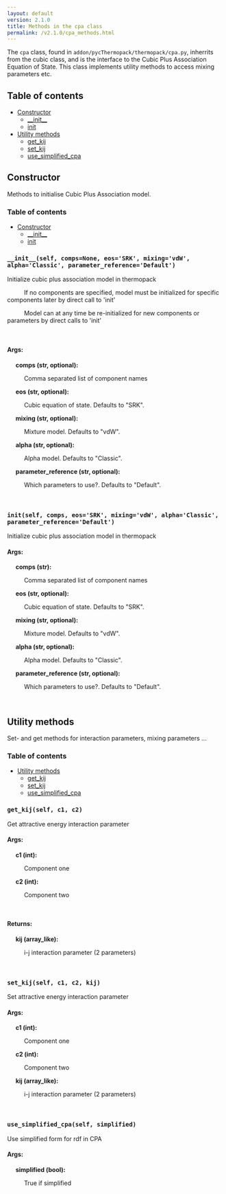 ```yaml
---
layout: default
version: 2.1.0
title: Methods in the cpa class
permalink: /v2.1.0/cpa_methods.html
---
```


<!--- 
Generated at: 2023-09-28T21:06:29.070162
This is an auto-generated file, generated using the script at thermopack/addon/pyUtils/docs/markdown_from_docstrings.py
The file is created by parsing the docstrings of the methods in the 
cpa class. For instructions on how to use the parser routines, see the
file thermopack/addon/pyUtils/docs/markdown_from_docstrings.py--->

The `cpa` class, found in `addon/pycThermopack/thermopack/cpa.py`, inherrits from the cubic class, and  is the interface to the 
Cubic Plus Association Equation of State. This class implements utility methods to access mixing parameters etc.

## Table of contents
  * [Constructor](#constructor)
    * [\_\_init\_\_](#__init__self-compsnone-eossrk-mixingvdw-alphaclassic-parameter_referencedefault)
    * [init](#initself-comps-eossrk-mixingvdw-alphaclassic-parameter_referencedefault)
  * [Utility methods](#utility-methods)
    * [get_kij](#get_kijself-c1-c2)
    * [set_kij](#set_kijself-c1-c2-kij)
    * [use_simplified_cpa](#use_simplified_cpaself-simplified)

## Constructor

Methods to initialise Cubic Plus Association model.

### Table of contents
  * [Constructor](#constructor)
    * [\_\_init\_\_](#__init__self-compsnone-eossrk-mixingvdw-alphaclassic-parameter_referencedefault)
    * [init](#initself-comps-eossrk-mixingvdw-alphaclassic-parameter_referencedefault)


### `__init__(self, comps=None, eos='SRK', mixing='vdW', alpha='Classic', parameter_reference='Default')`
Initialize cubic plus association model in thermopack

&nbsp;&nbsp;&nbsp;&nbsp; &nbsp;&nbsp;&nbsp;&nbsp; If no components are specified, model must be initialized for specific components later by direct call to 'init'

&nbsp;&nbsp;&nbsp;&nbsp; &nbsp;&nbsp;&nbsp;&nbsp; Model can at any time be re-initialized for new components or parameters by direct calls to 'init'

&nbsp;&nbsp;&nbsp;&nbsp; &nbsp;&nbsp;&nbsp;&nbsp; 

#### Args:

&nbsp;&nbsp;&nbsp;&nbsp; **comps (str, optional):** 

&nbsp;&nbsp;&nbsp;&nbsp; &nbsp;&nbsp;&nbsp;&nbsp;  Comma separated list of component names

&nbsp;&nbsp;&nbsp;&nbsp; **eos (str, optional):** 

&nbsp;&nbsp;&nbsp;&nbsp; &nbsp;&nbsp;&nbsp;&nbsp;  Cubic equation of state. Defaults to "SRK".

&nbsp;&nbsp;&nbsp;&nbsp; **mixing (str, optional):** 

&nbsp;&nbsp;&nbsp;&nbsp; &nbsp;&nbsp;&nbsp;&nbsp;  Mixture model. Defaults to "vdW".

&nbsp;&nbsp;&nbsp;&nbsp; **alpha (str, optional):** 

&nbsp;&nbsp;&nbsp;&nbsp; &nbsp;&nbsp;&nbsp;&nbsp;  Alpha model. Defaults to "Classic".

&nbsp;&nbsp;&nbsp;&nbsp; **parameter_reference (str, optional):** 

&nbsp;&nbsp;&nbsp;&nbsp; &nbsp;&nbsp;&nbsp;&nbsp;  Which parameters to use?. Defaults to "Default".

&nbsp;&nbsp;&nbsp;&nbsp; &nbsp;&nbsp;&nbsp;&nbsp; 

### `init(self, comps, eos='SRK', mixing='vdW', alpha='Classic', parameter_reference='Default')`
Initialize cubic plus association model in thermopack

#### Args:

&nbsp;&nbsp;&nbsp;&nbsp; **comps (str):** 

&nbsp;&nbsp;&nbsp;&nbsp; &nbsp;&nbsp;&nbsp;&nbsp;  Comma separated list of component names

&nbsp;&nbsp;&nbsp;&nbsp; **eos (str, optional):** 

&nbsp;&nbsp;&nbsp;&nbsp; &nbsp;&nbsp;&nbsp;&nbsp;  Cubic equation of state. Defaults to "SRK".

&nbsp;&nbsp;&nbsp;&nbsp; **mixing (str, optional):** 

&nbsp;&nbsp;&nbsp;&nbsp; &nbsp;&nbsp;&nbsp;&nbsp;  Mixture model. Defaults to "vdW".

&nbsp;&nbsp;&nbsp;&nbsp; **alpha (str, optional):** 

&nbsp;&nbsp;&nbsp;&nbsp; &nbsp;&nbsp;&nbsp;&nbsp;  Alpha model. Defaults to "Classic".

&nbsp;&nbsp;&nbsp;&nbsp; **parameter_reference (str, optional):** 

&nbsp;&nbsp;&nbsp;&nbsp; &nbsp;&nbsp;&nbsp;&nbsp;  Which parameters to use?. Defaults to "Default".

&nbsp;&nbsp;&nbsp;&nbsp; &nbsp;&nbsp;&nbsp;&nbsp; 

## Utility methods

Set- and get methods for interaction parameters, mixing parameters ...

### Table of contents
  * [Utility methods](#utility-methods)
    * [get_kij](#get_kijself-c1-c2)
    * [set_kij](#set_kijself-c1-c2-kij)
    * [use_simplified_cpa](#use_simplified_cpaself-simplified)


### `get_kij(self, c1, c2)`
Get attractive energy interaction parameter

#### Args:

&nbsp;&nbsp;&nbsp;&nbsp; **c1 (int):** 

&nbsp;&nbsp;&nbsp;&nbsp; &nbsp;&nbsp;&nbsp;&nbsp;  Component one

&nbsp;&nbsp;&nbsp;&nbsp; **c2 (int):** 

&nbsp;&nbsp;&nbsp;&nbsp; &nbsp;&nbsp;&nbsp;&nbsp;  Component two

&nbsp;&nbsp;&nbsp;&nbsp; &nbsp;&nbsp;&nbsp;&nbsp; 

#### Returns:

&nbsp;&nbsp;&nbsp;&nbsp; **kij (array_like):** 

&nbsp;&nbsp;&nbsp;&nbsp; &nbsp;&nbsp;&nbsp;&nbsp;  i-j interaction parameter (2 parameters)

&nbsp;&nbsp;&nbsp;&nbsp; &nbsp;&nbsp;&nbsp;&nbsp; 

### `set_kij(self, c1, c2, kij)`
Set attractive energy interaction parameter

#### Args:

&nbsp;&nbsp;&nbsp;&nbsp; **c1 (int):** 

&nbsp;&nbsp;&nbsp;&nbsp; &nbsp;&nbsp;&nbsp;&nbsp;  Component one

&nbsp;&nbsp;&nbsp;&nbsp; **c2 (int):** 

&nbsp;&nbsp;&nbsp;&nbsp; &nbsp;&nbsp;&nbsp;&nbsp;  Component two

&nbsp;&nbsp;&nbsp;&nbsp; **kij (array_like):** 

&nbsp;&nbsp;&nbsp;&nbsp; &nbsp;&nbsp;&nbsp;&nbsp;  i-j interaction parameter (2 parameters)

&nbsp;&nbsp;&nbsp;&nbsp; &nbsp;&nbsp;&nbsp;&nbsp; 

### `use_simplified_cpa(self, simplified)`
Use simplified form for rdf in CPA

#### Args:

&nbsp;&nbsp;&nbsp;&nbsp; **simplified (bool):** 

&nbsp;&nbsp;&nbsp;&nbsp; &nbsp;&nbsp;&nbsp;&nbsp;  True if simplified

&nbsp;&nbsp;&nbsp;&nbsp; &nbsp;&nbsp;&nbsp;&nbsp; 

